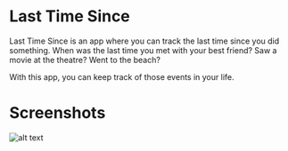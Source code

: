 # Last Time Since

Last Time Since is an app where you can track the last time since you did something.
When was the last time you met with your best friend?
Saw a movie at the theatre?
Went to the beach?

With this app, you can keep track of those events in your life.

# Screenshots
![alt text](https://github.com/dyrwi/Last-Time-Since/tree/InitialCommit/screenshots/resized/main_menu.png "Main Menu")

